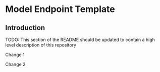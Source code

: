 # Model Endpoint Template

## Introduction 
TODO: This section of the README should be updated to contain a high level description of this repository

Change 1

Change 2